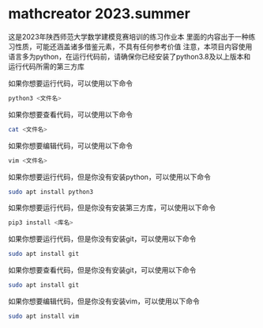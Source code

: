 # mathcreator 2023.summer
 
这是2023年陕西师范大学数学建模竞赛培训的练习作业本
里面的内容出于一种练习性质，可能还涵盖诸多借鉴元素，不具有任何参考价值
注意，本项目内容使用语言多为python，在运行代码前，请确保你已经安装了python3.8及以上版本和运行代码所需的第三方库


如果你想要运行代码，可以使用以下命令
```bash
python3 <文件名>
```

如果你想要查看代码，可以使用以下命令
```bash
cat <文件名>
```

如果你想要编辑代码，可以使用以下命令
```bash
vim <文件名>
```

如果你想要运行代码，但是你没有安装python，可以使用以下命令
```bash
sudo apt install python3
```

如果你想要运行代码，但是你没有安装第三方库，可以使用以下命令
```bash
pip3 install <库名>
```

如果你想要运行代码，但是你没有安装git，可以使用以下命令
```bash
sudo apt install git
```

如果你想要查看代码，但是你没有安装git，可以使用以下命令
```bash
sudo apt install git
```

如果你想要编辑代码，但是你没有安装vim，可以使用以下命令
```bash
sudo apt install vim
```
